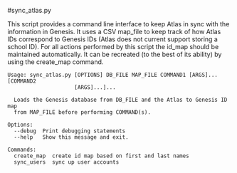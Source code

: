 #sync_atlas.py

This script provides a command line interface to keep Atlas in sync with the
information in Genesis. It uses a CSV map_file to keep track of how Atlas IDs
correspond to Genesis IDs (Atlas does not current support storing a school ID).
For all actions performed by this script the id_map should be maintained
automatically. It can be recreated (to the best of its ability) by using the
create_map command.

```
Usage: sync_atlas.py [OPTIONS] DB_FILE MAP_FILE COMMAND1 [ARGS]... [COMMAND2
                     [ARGS]...]...

  Loads the Genesis database from DB_FILE and the Atlas to Genesis ID map
  from MAP_FILE before performing COMMAND(s).

Options:
  --debug  Print debugging statements
  --help   Show this message and exit.

Commands:
  create_map  create id map based on first and last names
  sync_users  sync up user accounts
```
